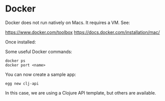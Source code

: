 # Docker

Docker does not run natively on Macs. It requires a VM. See:

https://www.docker.com/toolbox
https://docs.docker.com/installation/mac/

Once installed:



Some useful Docker commands:

    docker ps
    docker port <name>

You can now create a sample app:

    egg new clj-api

In this case, we are using a Clojure API template, but others are
available.
